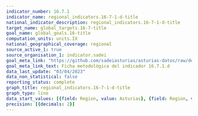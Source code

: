 ```yaml
---
indicator_number: 16.7.1
indicator_name: regional_indicators.16-7-1-d-title
national_indicator_description: regional_indicators.16-7-1-d-title
target_name: global_targets.16-7-title
goal_name: global_goals.16-title
computation_units: units.IX
national_geographical_coverage: regional
source_active_1: true
source_organisation_1: indicator.sadei
goal_meta_link: "https://github.com/sadeiasturias/asturias-datos/raw/develop/descargas/metodologia/16.7.1.d.pdf"
goal_meta_link_text: Ficha metodológica del indicador 16.7.1.d
data_last_update: "03/04/2023"
data_non_statistical: false
reporting_status: complete
graph_title: regional_indicators.16-7-1-d-title
graph_type: line
data_start_values: [{field: Region, value: Asturias}, {field: Region, value: España}]
precision: [{decimals: 2}]
---
```

